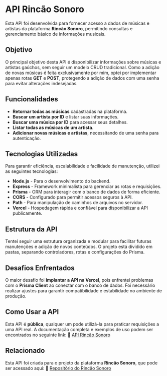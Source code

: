 # API Rincão Sonoro

Esta API foi desenvolvida para fornecer acesso a dados de músicas e artistas da plataforma **Rincão Sonoro**, permitindo consultas e gerenciamento básico de informações musicais.

## Objetivo
O principal objetivo desta API é disponibilizar informações sobre músicas e artistas gaúchos, sem seguir um modelo CRUD tradicional. Como a adição de novas músicas é feita exclusivamente por mim, optei por implementar apenas rotas **GET** e **POST**, protegendo a adição de dados com uma senha para evitar alterações indesejadas.

## Funcionalidades
- **Retornar todas as músicas** cadastradas na plataforma.
- **Buscar um artista por ID** e listar suas informações.
- **Buscar uma música por ID** para acessar seus detalhes.
- **Listar todas as músicas de um artista**.
- **Adicionar novas músicas e artistas**, necessitando de uma senha para autenticação.

## Tecnologias Utilizadas
Para garantir eficiência, escalabilidade e facilidade de manutenção, utilizei as seguintes tecnologias:
- **Node.js** - Para o desenvolvimento do backend.
- **Express** - Framework minimalista para gerenciar as rotas e requisições.
- **Prisma** - ORM para interagir com o banco de dados de forma eficiente.
- **CORS** - Configurado para permitir acessos seguros à API.
- **Path** - Para manipulação de caminhos de arquivos no servidor.
- **Vercel** - Hospedagem rápida e confiável para disponibilizar a API publicamente.

## Estrutura da API
Tentei seguir uma estrutura organizada e modular para facilitar futuras manutenções e adição de novos conteúdos. O projeto está dividido em pastas, separando controladores, rotas e configurações do Prisma.

## Desafios Enfrentados
O maior desafio foi **implantar a API na Vercel**, pois enfrentei problemas com o **Prisma Client** ao conectar com o banco de dados. Foi necessário realizar ajustes para garantir compatibilidade e estabilidade no ambiente de produção.

## Como Usar a API
Esta API é **pública**, qualquer um pode utilizá-la para praticar requisições a uma API real. 
A documentação completa e exemplos de uso podem ser encontrados no seguinte link:
🔗 [API Rincão Sonoro](https://api-rincao-sonoro.vercel.app)

## Relacionado
Esta API foi criada para o projeto da plataforma **Rincão Sonoro**, que pode ser acessado aqui:
🔗 [Repositório do Rincão Sonoro](https://github.com/ViniciusDizatnikis/Rincao-Sonoro?tab=readme-ov-file)
